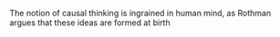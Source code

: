 The notion of causal thinking is ingrained in human mind, as Rothman argues that these ideas are formed at birth